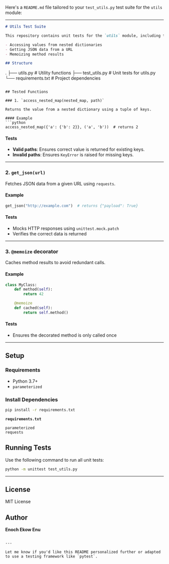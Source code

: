 Here's a `README.md` file tailored to your `test_utils.py` test suite for the `utils` module:

---

```markdown
# Utils Test Suite

This repository contains unit tests for the `utils` module, including tests for:

- Accessing values from nested dictionaries
- Getting JSON data from a URL
- Memoizing method results

## Structure

```

.
├── utils.py             # Utility functions
├── test\_utils.py        # Unit tests for utils.py
└── requirements.txt     # Project dependencies

````

## Tested Functions

### 1. `access_nested_map(nested_map, path)`

Returns the value from a nested dictionary using a tuple of keys.

#### Example
```python
access_nested_map({'a': {'b': 2}}, ('a', 'b'))  # returns 2
````

#### Tests

* **Valid paths**: Ensures correct value is returned for existing keys.
* **Invalid paths**: Ensures `KeyError` is raised for missing keys.

---

### 2. `get_json(url)`

Fetches JSON data from a given URL using `requests`.

#### Example

```python
get_json("http://example.com")  # returns {"payload": True}
```

#### Tests

* Mocks HTTP responses using `unittest.mock.patch`
* Verifies the correct data is returned

---

### 3. `@memoize` decorator

Caches method results to avoid redundant calls.

#### Example

```python
class MyClass:
    def method(self):
        return 42

    @memoize
    def cached(self):
        return self.method()
```

#### Tests

* Ensures the decorated method is only called once

---

## Setup

### Requirements

* Python 3.7+
* `parameterized`

### Install Dependencies

```bash
pip install -r requirements.txt
```

**`requirements.txt`**

```
parameterized
requests
```

## Running Tests

Use the following command to run all unit tests:

```bash
python -m unittest test_utils.py
```

---

## License

MIT License

## Author

**Enoch Ekow Enu**

```

---

Let me know if you'd like this README personalized further or adapted to use a testing framework like `pytest`.
```

